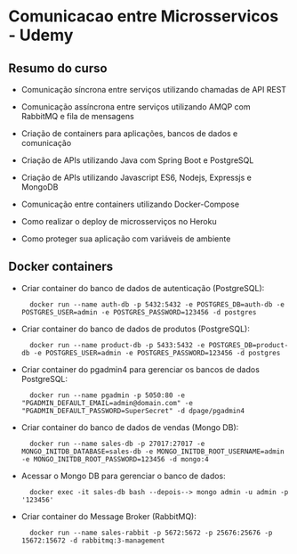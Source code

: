 # Comunicacao entre Microsservicos - Udemy

## Resumo do curso

- Comunicação síncrona entre serviços utilizando chamadas de API REST

- Comunicação assíncrona entre serviços utilizando AMQP com RabbitMQ e fila de mensagens

- Criação de containers para aplicações, bancos de dados e comunicação

- Criação de APIs utilizando Java com Spring Boot e PostgreSQL

- Criação de APIs utilizando Javascript ES6, Nodejs, Expressjs e MongoDB

- Comunicação entre containers utilizando Docker-Compose

- Como realizar o deploy de microsserviços no Heroku

- Como proteger sua aplicação com variáveis de ambiente

## Docker containers

- Criar container do banco de dados de autenticação (PostgreSQL):

		docker run --name auth-db -p 5432:5432 -e POSTGRES_DB=auth-db -e POSTGRES_USER=admin -e POSTGRES_PASSWORD=123456 -d postgres

- Criar container do banco de dados de produtos (PostgreSQL):

		docker run --name product-db -p 5433:5432 -e POSTGRES_DB=product-db -e POSTGRES_USER=admin -e POSTGRES_PASSWORD=123456 -d postgres

- Criar container do pgadmin4 para gerenciar os bancos de dados PostgreSQL:

		docker run --name pgadmin -p 5050:80 -e "PGADMIN_DEFAULT_EMAIL=admin@domain.com" -e "PGADMIN_DEFAULT_PASSWORD=SuperSecret" -d dpage/pgadmin4

- Criar container do banco de dados de vendas (Mongo DB):

		docker run --name sales-db -p 27017:27017 -e MONGO_INITDB_DATABASE=sales-db -e MONGO_INITDB_ROOT_USERNAME=admin -e MONGO_INITDB_ROOT_PASSWORD=123456 -d mongo:4


- Acessar o Mongo DB para gerenciar o banco de dados:

		docker exec -it sales-db bash --depois--> mongo admin -u admin -p '123456'
		
- Criar container do Message Broker (RabbitMQ):

		docker run --name sales-rabbit -p 5672:5672 -p 25676:25676 -p 15672:15672 -d rabbitmq:3-management

